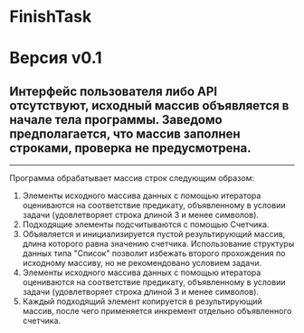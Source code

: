 # FinishTask
Версия v0.1
===
Интерфейс пользователя либо API отсутствуют, исходный массив объявляется в начале тела программы.
Заведомо предполагается, что массив заполнен строками, проверка не предусмотрена.
---
---
Программа обрабатывает массив строк следующим образом:
1. Элементы исходного массива данных с помощью итератора оцениваются на соответствие предикату, объявленному в условии задачи (удовлетворяет строка длиной 3 и менее символов).
2. Подходящие элементы подсчитываются с помощью Счетчика.
3. Объявляется и инициализируется пустой результирующий массив, длина которого равна значению счетчика. Использование структуры данных типа "Список" позволит избежать второго прохождения по исходному массиву, но не рекомендовано условием задачи.
4. Элементы исходного массива данных с помощью итератора оцениваются на соответствие предикату, объявленному в условии задачи (удовлетворяет строка длиной 3 и менее символов).
5. Каждый подходящий элемент копируется в результирующий массив, после чего применяется инкремент отдельно объявленного счетчика.